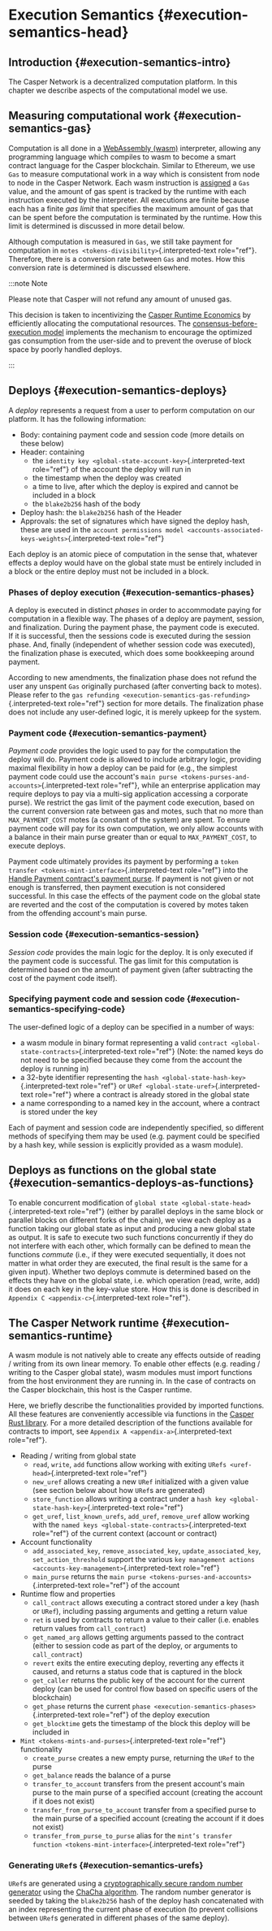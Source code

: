 # Execution Semantics {#execution-semantics-head}

## Introduction {#execution-semantics-intro}

The Casper Network is a decentralized computation platform. In this chapter we describe aspects of the computational model we use.

## Measuring computational work {#execution-semantics-gas}

Computation is all done in a [WebAssembly (wasm)](https://webassembly.org/) interpreter, allowing any programming language which compiles to wasm to become a smart contract language for the Casper blockchain. Similar to Ethereum, we use `Gas` to measure computational work in a way which is consistent from node to node in the Casper Network. Each wasm instruction is [assigned](https://github.com/casper-network/casper-node/blob/cb1d20ad1ea6e245cd8237f9406885a1e785c669/execution_engine/src/shared/wasm_config.rs#L15) a `Gas` value, and the amount of gas spent is tracked by the runtime with each instruction executed by the interpreter. All executions are finite because each has a finite _gas limit_ that specifies the maximum amount of gas that can be spent before the computation is terminated by the runtime. How this limit is determined is discussed in more detail below.

Although computation is measured in `Gas`, we still take payment for computation in `motes <tokens-divisibility>`{.interpreted-text role="ref"}. Therefore, there is a conversion rate between `Gas` and motes. How this conversion rate is determined is discussed elsewhere.

:::note Note

Please note that Casper will not refund any amount of unused gas.

This decision is taken to incentivizing the [Casper Runtime Economics](../economics/runtime.html?highlight=consensus-before-execution%20model#runtime-economics) by efficiently allocating the computational resources. The [consensus-before-execution model](../economics/runtime.html?highlight=consensus-before-execution%20model#consensus-before-execution-basics-of-payment) implements the mechanism to encourage the optimized gas consumption from the user-side and to prevent the overuse of block space by poorly handled deploys.

:::

## Deploys {#execution-semantics-deploys}

A _deploy_ represents a request from a user to perform computation on our platform. It has the following information:

-   Body: containing payment code and session code (more details on these below)
-   Header: containing
    -   the `identity key <global-state-account-key>`{.interpreted-text role="ref"} of the account the deploy will run in
    -   the timestamp when the deploy was created
    -   a time to live, after which the deploy is expired and cannot be included in a block
    -   the `blake2b256` hash of the body
-   Deploy hash: the `blake2b256` hash of the Header
-   Approvals: the set of signatures which have signed the deploy hash, these are used in the `account permissions model <accounts-associated-keys-weights>`{.interpreted-text role="ref"}

Each deploy is an atomic piece of computation in the sense that, whatever effects a deploy would have on the global state must be entirely included in a block or the entire deploy must not be included in a block.

### Phases of deploy execution {#execution-semantics-phases}

A deploy is executed in distinct _phases_ in order to accommodate paying for computation in a flexible way. The phases of a deploy are payment, session, and finalization. During the payment phase, the payment code is executed. If it is successful, then the sessions code is executed during the session phase. And, finally (independent of whether session code was executed), the finalization phase is executed, which does some bookkeeping around payment.

According to new amendments, the finalization phase does not refund the user any unspent `Gas` originally purchased (after converting back to motes). Please refer to the `gas refunding <execution-semantics-gas-refunding>`{.interpreted-text role="ref"} section for more details. The finalization phase does not include any user-defined logic, it is merely upkeep for the system.

### Payment code {#execution-semantics-payment}

_Payment code_ provides the logic used to pay for the computation the deploy will do. Payment code is allowed to include arbitrary logic, providing maximal flexibility in how a deploy can be paid for (e.g., the simplest payment code could use the account's `main purse <tokens-purses-and-accounts>`{.interpreted-text role="ref"}, while an enterprise application may require deploys to pay via a multi-sig application accessing a corporate purse). We restrict the gas limit of the payment code execution, based on the current conversion rate between gas and motes, such that no more than `MAX_PAYMENT_COST` motes (a constant of the system) are spent. To ensure payment code will pay for its own computation, we only allow accounts with a balance in their main purse greater than or equal to `MAX_PAYMENT_COST`, to execute deploys.

Payment code ultimately provides its payment by performing a `token transfer <tokens-mint-interface>`{.interpreted-text role="ref"} into the [Handle Payment contract's payment purse](https://github.com/casper-network/casper-node/blob/cb1d20ad1ea6e245cd8237f9406885a1e785c669/types/src/system/handle_payment/mod.rs#L65). If payment is not given or not enough is transferred, then payment execution is not considered successful. In this case the effects of the payment code on the global state are reverted and the cost of the computation is covered by motes taken from the offending account's main purse.

### Session code {#execution-semantics-session}

_Session code_ provides the main logic for the deploy. It is only executed if the payment code is successful. The gas limit for this computation is determined based on the amount of payment given (after subtracting the cost of the payment code itself).

### Specifying payment code and session code {#execution-semantics-specifying-code}

The user-defined logic of a deploy can be specified in a number of ways:

-   a wasm module in binary format representing a valid `contract <global-state-contracts>`{.interpreted-text role="ref"} (Note: the named keys do not need to be specified because they come from the account the deploy is running in)
-   a 32-byte identifier representing the `hash <global-state-hash-key>`{.interpreted-text role="ref"} or `URef <global-state-uref>`{.interpreted-text role="ref"} where a contract is already stored in the global state
-   a name corresponding to a named key in the account, where a contract is stored under the key

Each of payment and session code are independently specified, so different methods of specifying them may be used (e.g. payment could be specified by a hash key, while session is explicitly provided as a wasm module).

## Deploys as functions on the global state {#execution-semantics-deploys-as-functions}

To enable concurrent modification of `global state <global-state-head>`{.interpreted-text role="ref"} (either by parallel deploys in the same block or parallel blocks on different forks of the chain), we view each deploy as a function taking our global state as input and producing a new global state as output. It is safe to execute two such functions concurrently if they do not interfere with each other, which formally can be defined to mean the functions _commute_ (i.e., if they were executed sequentially, it does not matter in what order they are executed, the final result is the same for a given input). Whether two deploys commute is determined based on the effects they have on the global state, i.e. which operation (read, write, add) it does on each key in the key-value store. How this is done is described in `Appendix C <appendix-c>`{.interpreted-text role="ref"}.

## The Casper Network runtime {#execution-semantics-runtime}

A wasm module is not natively able to create any effects outside of reading / writing from its own linear memory. To enable other effects (e.g. reading / writing to the Casper global state), wasm modules must import functions from the host environment they are running in. In the case of contracts on the Casper blockchain, this host is the Casper runtime.

Here, we briefly describe the functionalities provided by imported functions. All these features are conveniently accessible via functions in the [Casper Rust library](https://crates.io/crates/casper-contract). For a more detailed description of the functions available for contracts to import, see `Appendix A <appendix-a>`{.interpreted-text role="ref"}.

-   Reading / writing from global state
    -   `read`, `write`, `add` functions allow working with exiting `URefs <uref-head>`{.interpreted-text role="ref"}
    -   `new_uref` allows creating a new `URef` initialized with a given value (see section below about how `URef`s are generated)
    -   `store_function` allows writing a contract under a `hash key <global-state-hash-key>`{.interpreted-text role="ref"}
    -   `get_uref`, `list_known_urefs`, `add_uref`, `remove_uref` allow working with the `named keys <global-state-contracts>`{.interpreted-text role="ref"} of the current context (account or contract)
-   Account functionality
    -   `add_associated_key`, `remove_associated_key`, `update_associated_key`, `set_action_threshold` support the various `key management actions <accounts-key-management>`{.interpreted-text role="ref"}
    -   `main_purse` returns the `main purse <tokens-purses-and-accounts>`{.interpreted-text role="ref"} of the account
-   Runtime flow and properties
    -   `call_contract` allows executing a contract stored under a key (hash or `URef`), including passing arguments and getting a return value
    -   `ret` is used by contracts to return a value to their caller (i.e. enables return values from `call_contract`)
    -   `get_named_arg` allows getting arguments passed to the contract (either to session code as part of the deploy, or arguments to `call_contract`)
    -   `revert` exits the entire executing deploy, reverting any effects it caused, and returns a status code that is captured in the block
    -   `get_caller` returns the public key of the account for the current deploy (can be used for control flow based on specific users of the blockchain)
    -   `get_phase` returns the current `phase <execution-semantics-phases>`{.interpreted-text role="ref"} of the deploy execution
    -   `get_blocktime` gets the timestamp of the block this deploy will be included in
-   `Mint <tokens-mints-and-purses>`{.interpreted-text role="ref"} functionality
    -   `create_purse` creates a new empty purse, returning the `URef` to the purse
    -   `get_balance` reads the balance of a purse
    -   `transfer_to_account` transfers from the present account's main purse to the main purse of a specified account (creating the account if it does not exist)
    -   `transfer_from_purse_to_account` transfer from a specified purse to the main purse of a specified account (creating the account if it does not exist)
    -   `transfer_from_purse_to_purse` alias for the `mint’s transfer function <tokens-mint-interface>`{.interpreted-text role="ref"}

### Generating `URef`s {#execution-semantics-urefs}

`URef`s are generated using a [cryptographically secure random number generator](https://rust-random.github.io/rand/rand_chacha/struct.ChaCha20Rng.html) using the [ChaCha algorithm](https://cr.yp.to/chacha.html). The random number generator is seeded by taking the `blake2b256` hash of the deploy hash concatenated with an index representing the current phase of execution (to prevent collisions between `URef`s generated in different phases of the same deploy).
